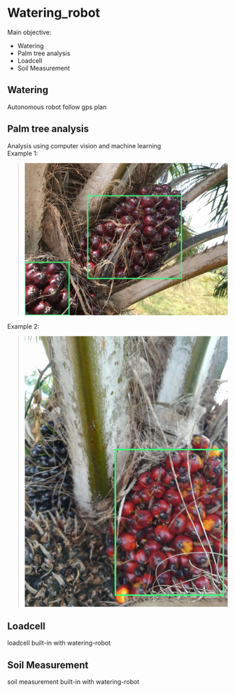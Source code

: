 # Watering_robot
Main objective:
 * Watering
 * Palm tree analysis
 * Loadcell
 * Soil Measurement
 
## Watering
Autonomous robot follow gps plan 
 
## Palm tree analysis
 Analysis using computer vision and machine learning \
 Example 1: 
 > <img src="images/tf_palm.jpg" width="600">
 Example 2:
 > <img src="images/tf_palm_2.jpg" width="600">
 
## Loadcell
loadcell built-in with watering-robot
 
## Soil Measurement
soil measurement built-in with watering-robot
